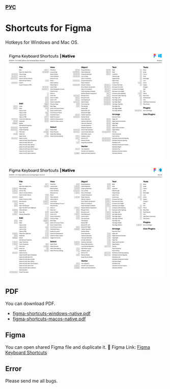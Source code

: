 ### [РУС](https://github.com/vandesign/figma-shortcuts/blob/master/README-RU.md)

# Shortcuts for Figma
Hotkeys for Windows and Mac OS.

<img width="933" alt="image" src="https://github.com/vandesign/figma-shortcuts/blob/master/images/figma-shortcuts-windows-native.png">
<img width="933" alt="image" src="https://github.com/vandesign/figma-shortcuts/blob/master/images/figma-shortcuts-macos-native.png">

## PDF
You can download PDF.
- [figma-shortcuts-windows-native.pdf](https://github.com/vandesign/figma-shortcuts/blob/master/pdf/figma-shortcuts-windows-native.pdf)
- [figma-shortcuts-macos-native.pdf](https://github.com/vandesign/figma-shortcuts/blob/master/pdf/figma-shortcuts-macos-native.pdf)

## Figma
You can open shared Figma file and duplicate it.
🖖 Figma Link: [Figma Keyboard Shortcuts](https://www.figma.com/file/PUnOKWnIsQxBFrFAGVBgEW/Figma-Keyboard-Shortcuts?node-id=0%3A1)

## Error
Please send me all bugs.
